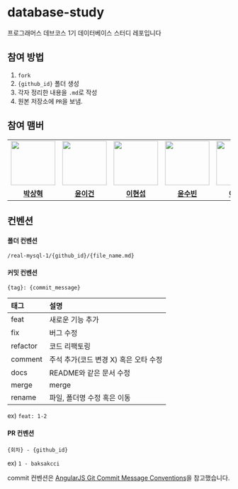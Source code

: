 # database-study
프로그래머스 데브코스 1기 데이터베이스 스터디 레포입니다

## 참여 방법
1. `fork`
2. `{github_id}` 폴더 생성
3. 각자 정리한 내용을 `.md`로 작성
4. 원본 저장소에 `PR`을 보냄.

## 참여 맴버
<table>
 <tr>
    <td align="center"><a href="https://github.com/baksakcci"><img src="https://avatars.githubusercontent.com/u/105288887?s=400&u=d167d06ea0dd803215c0e335691ae4e3470540a3&v=4" width="100px;" alt=""></a></td>
    <td align="center"><a href="https://github.com/Iecorn"><img src="https://avatars.githubusercontent.com/u/82310788?v=4" width="100px;" alt=""></a></td>
    <td align="center"><a href="https://github.com/LeeHyeonseob"><img src="https://avatars.githubusercontent.com/u/97226053?v=4" width="100px;" alt=""></a></td>
    <td align="center"><a href="https://github.com/s0o0bn"><img src="https://avatars.githubusercontent.com/u/67736320?v=4" width="100px;" alt=""></a></td>
    <td align="center"><a href="https://github.com/TrixieL20"><img src="https://avatars.githubusercontent.com/u/102663507?v=4" width="100px;" alt=""></a></td>
  </tr>
  <tr>
    <td align="center"><a href="https://github.com/baksakcci"><b>박상혁</b></a></td>
    <td align="center"><a href="https://github.com/Iecorn"><b>윤이건</b></a></td>
    <td align="center"><a href="https://github.com/Iecorn"><b>이현섭</b></a></td>
    <td align="center"><a href="https://github.com/Iecorn"><b>윤수빈</b></a></td>
    <td align="center"><a href="https://github.com/Iecorn"><b>이민정</b></a></td>
  </tr>
</table>

## 컨벤션
#### 폴더 컨벤션
```
/real-mysql-1/{github_id}/{file_name.md}
```

#### 커밋 컨벤션
```
{tag}: {commit_message}
```
| 태그       | 설명                      |
|:---------|:------------------------|
| feat     | 새로운 기능 추가               |
| fix      | 버그 수정                   |
| refactor | 코드 리팩토링                 |
| comment  | 주석 추가(코드 변경 X) 혹은 오타 수정 |
| docs     | README와 같은 문서 수정        |
| merge    | merge                   |
| rename   | 파일, 폴더명 수정 혹은 이동        |

ex) `feat: 1-2`

#### PR 컨벤션
```
{회차} - {github_id}
```
ex) `1 - baksakcci`


commit 컨벤션은 [AngularJS Git Commit Message Conventions](https://gist.github.com/stephenparish/9941e89d80e2bc58a153)을 참고했습니다.
